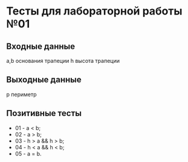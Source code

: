 # Тесты для лабораторной работы №01

## Входные данные
a,b основания трапеции
h высота трапеции

## Выходные данные
p периметр

## Позитивные тесты
 - 01 - a < b;
 - 02 - a > b;
 - 03 - h > a && h > b;
 - 04 - h < a && h < b;
 - 05 - a = b.